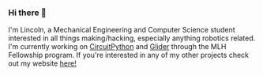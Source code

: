 ### Hi there 👋
I'm Lincoln, a Mechanical Engineering and Computer Science student interested in all things making/hacking, especially anything robotics related. I'm currently working on [CircuitPython](https://github.com/adafruit/CircuitPython) and [Glider](https://github.com/adafruit/Glider) through the MLH Fellowship program. If you're interested in any of my other projects check out my website [here!](https://lincolnroth.com) 



<!--
**lincolnmroth/lincolnmroth** is a ✨ _special_ ✨ repository because its `README.md` (this file) appears on your GitHub profile.

Here are some ideas to get you started:

- 🔭 I’m currently working on ...
- 🌱 I’m currently learning ...
- 👯 I’m looking to collaborate on ...
- 🤔 I’m looking for help with ...
- 💬 Ask me about ...
- 📫 How to reach me: ...
- 😄 Pronouns: ...
- ⚡ Fun fact: ...
-->

